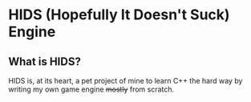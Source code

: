 # HIDS (Hopefully It Doesn't Suck) Engine

## What is HIDS?

HIDS is, at its heart, a pet project of mine to learn C++ the hard way by writing my own game engine ~~mostly~~ from scratch.
